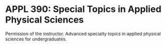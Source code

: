 # APPL 390: Special Topics in Applied Physical Sciences

Permission of the instructor. Advanced specialty topics in applied physical sciences for undergraduates.